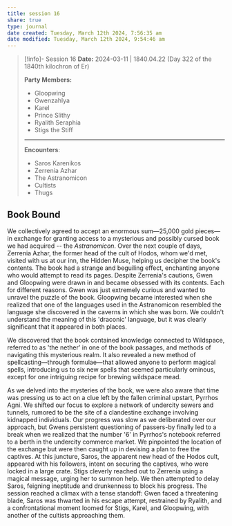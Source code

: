 ```yaml
---
title: session 16
share: true
type: journal
date created: Tuesday, March 12th 2024, 7:56:35 am
date modified: Tuesday, March 12th 2024, 9:54:46 am
---
```


> [!info]- Session 16 **Date:** 2024-03-11 | 1840.04.22 (Day 322 of the 1840th kilochron of Er)
>
> **Party Members:**
> 
> - Gloopwing
> - Gwenzahlya 
> - Karel 
> - Prince Slithy 
> - Ryalith Seraphia 
> - Stigs the Stiff 
> 
> ---
> 
> **Encounters**:
> 
> - Saros Karenikos 
> - Zerrenia Azhar 
> - The Astranomicon 
> - Cultists 
> - Thugs 

## Book Bound 

We collectively agreed to accept an enormous sum—25,000 gold pieces—in exchange for granting access to a mysterious and possibly cursed book we had acquired -- the *Astranomicon*. Over the next couple of days, Zerrenia Azhar, the former head of the cult of Hodos, whom we'd met, visited with us at our inn, the Hidden Muse, helping us decipher the book's contents. The book had a strange and beguiling effect, enchanting anyone who would attempt to read its pages. Despite Zerrenia's cautions, Gwen and Gloopwing were drawn in and became obsessed with its contents. Each for different reasons. Gwen was just extremely curious and wanted to unravel the puzzle of the book. Gloopwing became interested when she realized that one of the languages used in the Astranomicon resembled the language she discovered in the caverns in which she was born. We couldn't understand the meaning of this 'draconic' language, but it was clearly significant that it appeared in both places. 

We discovered that the book contained knowledge connected to Wildspace, referred to as 'the nether' in one of the book passages, and methods of navigating this mysterious realm. It also revealed a new method of spellcasting—through formulae—that allowed anyone to perform magical spells, introducing us to six new spells that seemed particularly ominous, except for one intriguing recipe for brewing wildspace mead.

As we delved into the mysteries of the book, we were also aware that time was pressing us to act on a clue left by the fallen criminal upstart, Pyrrhos Agni. We shifted our focus to explore a network of undercity sewers and tunnels, rumored to be the site of a clandestine exchange involving kidnapped individuals. Our progress was slow as we deliberated over our approach, but Gwens persistent questioning of passers-by finally led to a break when we realized that the number '6' in Pyrrhos's notebook referred to a berth in the undercity commerce market. We pinpointed the location of the exchange but were then caught up in devising a plan to free the captives. At this juncture, Saros, the apparent new head of the Hodos cult, appeared with his followers, intent on securing the captives, who were locked in a large crate. Stigs cleverly reached out to Zerrenia using a magical message, urging her to summon help. We then attempted to delay Saros, feigning ineptitude and drunkenness to block his progress. The session reached a climax with a tense standoff: Gwen faced a threatening blade, Saros was thwarted in his escape attempt, restrained by Ryalith, and a confrontational moment loomed for Stigs, Karel, and Gloopwing, with another of the cultists approaching them. 